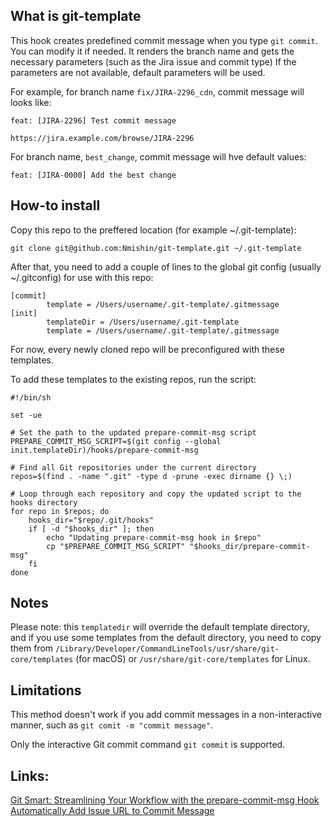 ## What is git-template

This hook creates predefined commit message when you type `git commit`. You can modify it if needed.
It renders the branch name and gets the necessary parameters (such as the Jira issue and commit type)
If the parameters are not available, default parameters will be used.

For example, for branch name `fix/JIRA-2296_cdn`, commit message will looks like:
```
feat: [JIRA-2296] Test commit message

https://jira.example.com/browse/JIRA-2296
```

For branch name, `best_change`, commit message will hve default values:
```
feat: [JIRA-0000] Add the best change
```

## How-to install

Copy this repo to the preffered location (for example ~/.git-template):
```
git clone git@github.com:Nmishin/git-template.git ~/.git-template
```

After that, you need to add a couple of lines to the global git config (usually ~/.gitconfig) for use with this repo:
```
[commit]
        template = /Users/username/.git-template/.gitmessage
[init]
        templateDir = /Users/username/.git-template
        template = /Users/username/.git-template/.gitmessage
```

For now, every newly cloned repo will be preconfigured with these templates.

To add these templates to the existing repos, run the script:
```
#!/bin/sh

set -ue

# Set the path to the updated prepare-commit-msg script
PREPARE_COMMIT_MSG_SCRIPT=$(git config --global init.templateDir)/hooks/prepare-commit-msg

# Find all Git repositories under the current directory
repos=$(find . -name ".git" -type d -prune -exec dirname {} \;)

# Loop through each repository and copy the updated script to the hooks directory
for repo in $repos; do
    hooks_dir="$repo/.git/hooks"
    if [ -d "$hooks_dir" ]; then
        echo "Updating prepare-commit-msg hook in $repo"
        cp "$PREPARE_COMMIT_MSG_SCRIPT" "$hooks_dir/prepare-commit-msg"
    fi
done
```

## Notes
Please note: this `templatedir` will override the default template directory, and if you use some templates from the default directory, you need to copy them from `/Library/Developer/CommandLineTools/usr/share/git-core/templates` (for macOS) or `/usr/share/git-core/templates` for Linux.


## Limitations
This method doesn't work if you add commit messages in a non-interactive manner, such as `git comit -m "commit message"`.

Only the interactive Git commit command `git commit` is supported.


## Links:
[Git Smart: Streamlining Your Workflow with the prepare-commit-msg Hook](https://dev.to/chaz8080/git-smart-streamlining-your-workflow-with-the-prepare-commit-msg-hook-432p)
[Automatically Add Issue URL to Commit Message](https://jasonmfry.wordpress.com/2019/11/13/automatically-add-issue-url-to-commit-message/)
